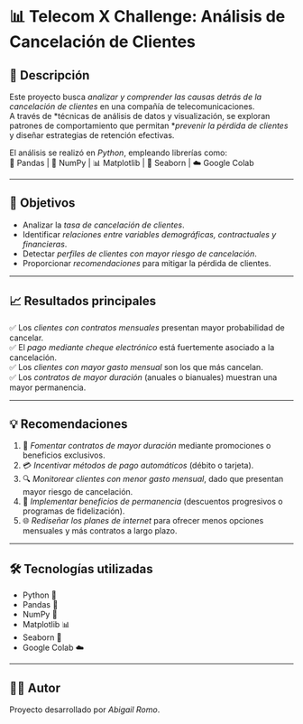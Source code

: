 # 📊 Telecom X Challenge: Análisis de Cancelación de Clientes  

## 📌 Descripción  
Este proyecto busca *analizar y comprender las causas detrás de la cancelación de clientes* en una compañía de telecomunicaciones.  
A través de *técnicas de análisis de datos y visualización, se exploran patrones de comportamiento que permitan **prevenir la pérdida de clientes* y diseñar estrategias de retención efectivas.  

El análisis se realizó en *Python*, empleando librerías como:  
🐼 Pandas | 🔢 NumPy | 📊 Matplotlib | 🌊 Seaborn | ☁️ Google Colab  

---

## 🎯 Objetivos  
- Analizar la *tasa de cancelación de clientes*.  
- Identificar *relaciones entre variables demográficas, contractuales y financieras*.  
- Detectar *perfiles de clientes con mayor riesgo de cancelación*.  
- Proporcionar *recomendaciones* para mitigar la pérdida de clientes.  

---

## 📈 Resultados principales  
✅ Los *clientes con contratos mensuales* presentan mayor probabilidad de cancelar.  
✅ El *pago mediante cheque electrónico* está fuertemente asociado a la cancelación.  
✅ Los *clientes con mayor gasto mensual* son los que más cancelan.  
✅ Los *contratos de mayor duración* (anuales o bianuales) muestran una mayor permanencia.  

---

## 💡 Recomendaciones  
1. 📌 *Fomentar contratos de mayor duración* mediante promociones o beneficios exclusivos.  
2. 💳 *Incentivar métodos de pago automáticos* (débito o tarjeta).  
3. 🔍 *Monitorear clientes con menor gasto mensual*, dado que presentan mayor riesgo de cancelación.  
4. 🎁 *Implementar beneficios de permanencia* (descuentos progresivos o programas de fidelización).  
5. 🌐 *Rediseñar los planes de internet* para ofrecer menos opciones mensuales y más contratos a largo plazo.  

---

## 🛠️ Tecnologías utilizadas  
- Python 🐍  
- Pandas 🐼  
- NumPy 🔢  
- Matplotlib 📊  
- Seaborn 🌊  
- Google Colab ☁️  

---

## 👩‍💻 Autor  
Proyecto desarrollado por *Abigail Romo*.
